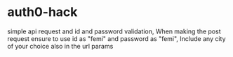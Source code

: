 # auth0-hack
simple api request and id and password validation,
When making the post request ensure to use id as "femi" and password as "femi", Include any city of your choice also in the url params
